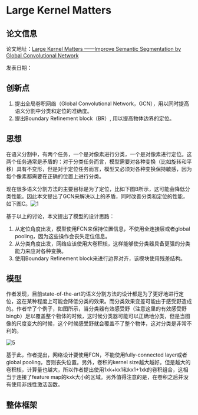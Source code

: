 # Large Kernel Matters

## 论文信息

论文地址：[Large Kernel Matters ——Improve Semantic Segmentation by Global Convolutional Network]()

发表日期：

## 创新点

1. 提出全局卷积网络（Global Convolutional Network，GCN），用以同时提高语义分割中分类和定位的准确度。
2. 提出Boundary Refinement block（BR）, 用以提高物体边界的定位。

## 思想

在语义分割中，有两个任务，一个是对像素进行分类，一个是对像素进行定位。这两个任务通常是矛盾的：对于分类任务而言，模型需要对各种变换（比如旋转和平移）具有不变形，但是对于定位任务而言，模型又必须对各种变换保持敏感，因为每个像素都需要在正确的位置上进行分类。

现在很多语义分割方法的主要目标是为了定位，比如下图B所示，这可能会降低分类性能。因此本文提出了GCN来解决以上的矛盾，同时改善分类和定位的性能，如下图C。![1](/home/stone/stone/notes/DeepLearning/segmentaion/notes/LargeKernelMatter/pics/1.png)



基于以上的讨论，本文提出了模型的设计思路：

1. 从定位角度出发，模型使用FCN来保持位置信息，不使用全连接层或者global pooling，因为这些操作会丧失定位信息。
2. 从分类角度出发，网络应该使用大卷积核，这样能够使分类器具备更强的分类能力来应对各种变换。
3. 使用Boundary Refinement block来进行边界对齐，该模块使用残差结构。

## 模型

作者发现，目前state-of-the-art的语义分割方法的设计都是为了更好地进行定位，这在某种程度上可能会降低分类的效果。而分类效果变差可能由于感受野造成的。作者举了个例子，如图所示，当分类器有效感受野（注意这里的有效感受野bingb）足以覆盖整个物体的时候，这时候分类器可能可以正确地分类，但是当图像的尺度变大的时候，这个时候感受野就会覆盖不了整个物体，这对分类是非常不利的。

![5](/home/stone/stone/notes/DeepLearning/segmentaion/notes/LargeKernelMatter/pics/5.png)

基于此，作者提出，网络设计要使用FCN，不能使用fully-connected layer或者global pooling，否则丧失位置。另外，卷积的kernel size越大越好。但是越大的卷积核，计算量也越大，所以作者提出使用1xk+kx1和kx1+1xk的卷积组合，这相当于连接了feature map的kxk大小的区域。另外值得注意的是，在卷积之后并没有使用非线性激活函数。



## 整体框架

